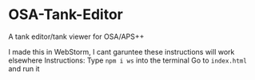 # OSA-Tank-Editor
A tank editor/tank viewer for OSA/APS++

I made this in WebStorm, I cant garuntee these instructions will work elsewhere
Instructions:
Type `npm i ws` into the terminal
Go to `index.html` and run it
